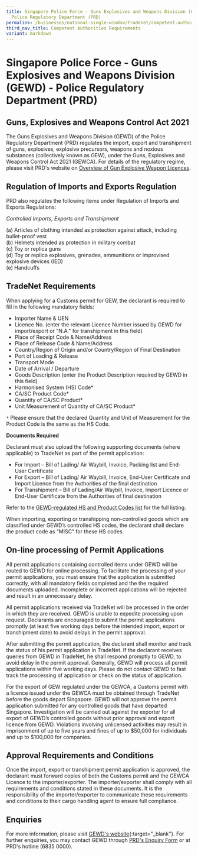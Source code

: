 ```yaml
---
title: Singapore Police Force - Guns Explosives and Weapons Division (GEWD) -
  Police Regulatory Department (PRD)
permalink: /businesses/national-single-window/tradenet/competent-authorities-requirements/spf-guns-explosives-and-weapons/
third_nav_title: Competent Authorities Requirements
variant: markdown
---
```

# Singapore Police Force - Guns Explosives and Weapons Division (GEWD) - Police Regulatory Department (PRD)

## Guns, Explosives and Weapons Control Act 2021

The Guns Explosives and Weapons Division (GEWD) of the Police Regulatory Department (PRD) regulates the import, export and transhipment of guns, explosives, explosive precursors, weapons and noxious substances (collectively known as GEW), under the Guns, Explosives and Weapons Control Act 2021 (GEWCA). For details of the regulatory regime, please visit PRD's website on [Overview of Gun Explosive Weapon Licences](https://www.police.gov.sg/e-Services/Police-Licences/Overview-of-Gun-Explosive-Weapon-Licences).

## Regulation of Imports and Exports Regulation

PRD also regulates the following items under Regulation of Imports and Exports Regulations:


*Controlled Imports, Exports and Transhipment*

(a) Articles of clothing intended as protection against attack, including bullet-proof vest  
(b) Helmets intended as protection in military combat  
(c) Toy or replica guns  
(d) Toy or replica explosives, grenades, ammunitions or improvised explosive devices (IED)  
(e) Handcuffs

## TradeNet Requirements

When applying for a Customs permit for GEW, the declarant is required to fill in the following mandatory fields:

-   Importer Name & UEN
-   Licence No. (enter the relevant Licence Number issued by GEWD for import/export or "N.A." for transhipment in this field)
-   Place of Receipt Code & Name/Address
-   Place of Release Code & Name/Address
-   Country/Region of Origin and/or Country/Region of Final Destination
-   Port of Loading & Release
-   Transport Mode
-   Date of Arrival / Departure
-   Goods Description (enter the Product Description required by GEWD in this field)
-   Harmonised System (HS) Code*
-   CA/SC Product Code*
-   Quantity of CA/SC Product*
-   Unit Measurement of Quantity of CA/SC Product*

`*` Please ensure that the declared Quantity and Unit of Measurement for the Product Code is the same as the HS Code.

**Documents Required**

Declarant must also upload the following supporting documents (where applicable) to TradeNet as part of the permit application:

-   For Import – Bill of Lading/ Air Waybill, Invoice, Packing list and End-User Certificate
-   For Export – Bill of Lading/ Air Waybill, Invoice, End-User Certificate and Import Licence from the Authorities of the final destination
-   For Transhipment – Bill of Lading/Air Waybill, Invoice, Import Licence or End-User Certificate from the Authorities of final destination

Refer to the [GEWD-regulated HS and Product Codes list](https://www.tradenet.gov.sg/tradenet/portlets/search/searchHSCA/searchInitHSCA.do) for the full listing.

When importing, exporting or transhipping non-controlled goods which are classified under GEWD’s controlled HS codes, the declarant shall declare the product code as “MISC” for these HS codes.

## On-line processing of Permit Applications

All permit applications containing controlled items under GEWD will be routed to GEWD for online processing. To facilitate the processing of your permit applications, you must ensure that the application is submitted correctly, with all mandatory fields completed and the the required documents uploaded. Incomplete or incorrect applications will be rejected and result in an unnecessary delay.

All permit applications received via TradeNet will be processed in the order in which they are received. GEWD is unable to expedite processing upon request. Declarants are encouraged to submit the permit applications promptly (at least five working days before the intended import, export or transhipment date) to avoid delays in the permit approval.

After submitting the permit application, the declarant shall monitor and track the status of his permit application in TradeNet. If the declarant receives queries from GEWD in TradeNet, he shall respond promptly to GEWD, to avoid delay in the permit approval. Generally, GEWD will process all permit applications within five working days. Please do not contact GEWD to fast track the processing of application or check on the status of application.

For the export of GEW regulated under the GEWCA, a Customs permit with a licence issued under the GEWCA must be obtained through TradeNet before the goods depart Singapore. GEWD will not approve the permit application submitted for any controlled goods that have departed Singapore. Investigation will be carried out against the exporter for all export of GEWD’s controlled goods without prior approval and export licence from GEWD. Violations involving unlicensed activities may result in imprisonment of up to five years and fines of up to $50,000 for individuals and up to $100,000 for companies.

## Approval Requirements and Conditions

Once the import, export or transhipment permit application is approved, the declarant must forward copies of both the Customs permit and the GEWCA Licence to the importer/exporter. The importer/exporter shall comply with all requirements and conditions stated in these documents. It is the responsibility of the importer/exporter to communicate these requirements and conditions to their cargo handling agent to ensure full compliance.

## Enquiries

For more information, please visit [GEWD's website](https://www.police.gov.sg/e-services){:target="_blank"}. For further enquiries, you may contact GEWD through [PRD's Enquiry Form](https://www.go.gov.sg/spf-prd) or at PRD's hotline (6835 0000).